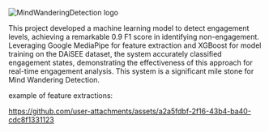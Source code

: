 
![MindWanderingDetection logo](https://github.com/user-attachments/assets/81b1642c-4e57-40a6-9b40-3f03c795d1dc)

This project developed a machine learning model to detect engagement levels, achieving a remarkable 0.9 F1 score in identifying non-engagement. Leveraging Google MediaPipe for feature extraction and XGBoost for model training on the DAiSEE dataset, the system accurately classified engagement states, demonstrating the effectiveness of this approach for real-time engagement analysis.
This system is a significant mile stone for Mind Wandering Detection.

example of feature extractions:


https://github.com/user-attachments/assets/a2a5fdbf-2f16-43b4-ba40-cdc8f1331123






